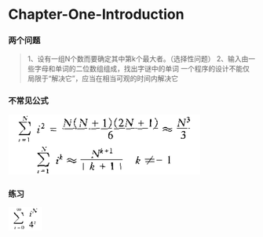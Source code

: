 # Chapter-One-Introduction
### 两个问题
>    1、设有一组N个数而要确定其中第k个最大者。（选择性问题）
>    2、输入由一些字母和单词的二位数组组成，找出字谜中的单词
>    一个程序的设计不能仅局限于“解决它”，应当在相当可观的时间内解决它


### 不常见公式
![image](./images/math-formula-01.png)

### 练习
![images](./images/math-formula-problem-01.png)